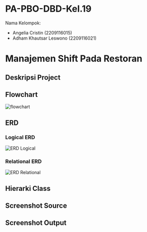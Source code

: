 # PA-PBO-DBD-Kel.19
Nama Kelompok:
- Angelia Cristin (2209116015)
- Adham Khautsar Leswono (2209116021)

# Manajemen Shift Pada Restoran

## Deskripsi Project



## Flowchart
![flowchart](https://github.com/AngeliaCristin/PA-PBO-DBD-Kel.19/assets/126650418/a227074a-7d61-4660-9115-007f453589e8)

## ERD
### Logical ERD
![ERD Logical](https://github.com/AngeliaCristin/PA-PBO-DBD-Kel.19/assets/126650418/b781f92b-36b8-4ffa-b175-fe5f1aacfdcc)

### Relational ERD
![ERD Relational](https://github.com/AngeliaCristin/PA-PBO-DBD-Kel.19/assets/126650418/07ac0912-23c2-4b97-90df-24d85bcf8fbd)

## Hierarki Class


## Screenshot Source

## Screenshot Output
